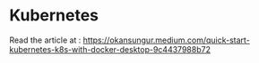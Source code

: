 # Kubernetes

Read the article at :
https://okansungur.medium.com/quick-start-kubernetes-k8s-with-docker-desktop-9c4437988b72


